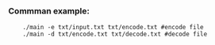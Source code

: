 ### Commman example:

```shell
	./main -e txt/input.txt txt/encode.txt #encode file
	./main -d txt/encode.txt txt/decode.txt #decode file